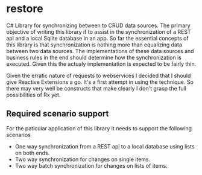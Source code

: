 # restore
C# Library for synchronizing between to CRUD data sources. The primary objective of writing this library if to assist in the synchronization of a REST api and a local Sqlite database in an app. 
So far the essential concepts of this library is that synchronization is nothing more than equalizing data between two data sources. The implementations of these data sources and business rules 
in the end should determine how the synchronization is executed. Given this the actualy implementation is expected to be fairly thin.

Given the erratic nature of requests to webservices I decided that I should give Reactive Extensions a go. It's a first attempt in using the technique. So there may very well be constructs that
make clearly I don't grasp the full possibilities of Rx yet.

## Required scenario support
For the paticular application of this library it needs to support the following scenarios
* One way synchronization from a REST api to a local database using lists on both ends.
* Two way synchronization for changes on single items.
* Two way batch synchronization for changes on lists of items.